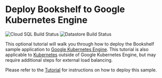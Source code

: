 # Deploy Bookshelf to Google Kubernetes Engine

![Cloud SQL Build Status][ci-badge-cloudsql] ![Datastore Build Status][ci-badge-datastore]

[ci-badge-datastore]: https://storage.googleapis.com/nodejs-getting-started-tests-badges/o-datastore.svg
[ci-badge-cloudsql]: https://storage.googleapis.com/nodejs-getting-started-tests-badges/o-cloudsql.svg

This optional tutorial will walk you through how to deploy the Bookshelf sample application to [Google Kubernetes Engine](https://cloud.google.com/kubernetes-engine/). This tutorial is also applicable to [Kubernetes](http://kubernetes.io/) outside of Google Kubernetes Engine, but may require additional steps for external load balancing.

Please refer to the [Tutorial](https://cloud.google.com/nodejs/tutorials/bookshelf-on-kubernetes-engine) for instructions on how to deploy this sample.
